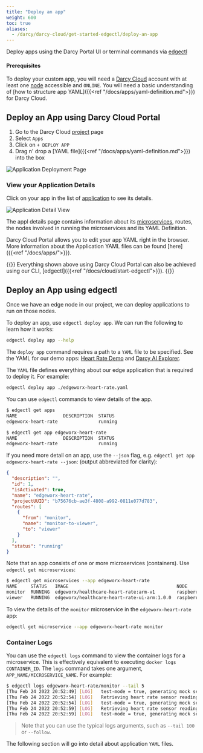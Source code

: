 ```yaml
---
title: "Deploy an app"
weight: 600
toc: true
aliases:
  - /darcy/darcy-cloud/get-started-edgectl/deploy-an-app
---
```


Deploy apps using the Darcy Portal UI or terminal commands via [edgectl](../cloud/start-edgectl.md)

#### Prerequisites

To deploy your custom app, you will need a [Darcy Cloud](../cloud/start-portal.md) account with at least one [node](../cloud/adding-nodes/_index.md) accessible
and `ONLINE`. You will need a basic understanding
of [how to structure app YAML]({{<ref "/docs/apps/yaml-definition.md">}}) for Darcy Cloud.

## Deploy an App using Darcy Cloud Portal

1. Go to the Darcy Cloud [project](../more/terminology.md#project) page
2. Select `Apps`
3. Click on `+ DEPLOY APP`
4. Drag n' drop a [YAML file]({{<ref "/docs/apps/yaml-definition.md">}}) into the box

![Application Deployment Page](/images/cloud-deploy-demo.png)

### View your Application Details

Click on your app in the list of [application](../more/terminology.md#application) to see its details.

![Application Detail View](/images/18done.png)

The appl details page contains information about its [microservices](../apps/microservices.md), routes, the nodes
involved in running the microservices and its YAML Definition.

Darcy Cloud Portal allows you to edit your app YAML right in the browser. More information about the
Application YAML files can be found [here]({{<ref "/docs/apps/">}}).

{{<info>}} Everything shown above using Darcy Cloud Portal can also be achieved using
our CLI, [edgectl]({{<ref "/docs/cloud/start-edgectl">}}).
{{</info>}}

## Deploy an App using edgectl

Once we have an edge node in our project, we can deploy applications to run on those nodes.

To deploy an app, use `edgectl deploy app`. We can run the following to learn how it works:

```bash
edgectl deploy app --help
```

The `deploy app` command requires a path to a `YAML` file to be specified. See the YAML
for our demo apps: [Heart Rate Demo](/docs/apps/demo-apps/heart-rate)
and [Darcy AI Explorer](/docs/apps/demo-apps/ai-explorer).

The `YAML` file defines everything about our edge application that is required to deploy it. For
example:

```bash
edgectl deploy app ./edgeworx-heart-rate.yaml
```

You can use `edgectl` commands to view details of the app.

```bash
$ edgectl get apps
NAME                 DESCRIPTION  STATUS
edgeworx-heart-rate               running

$ edgectl get app edgeworx-heart-rate
NAME                 DESCRIPTION  STATUS
edgeworx-heart-rate               running
```

If you need more detail on an app, use the `--json` flag,
e.g. `edgectl get app edgeworx-heart-rate --json`: (output abbreviated for clarity):

```json
{
  "description": "",
  "id": 1,
  "isActivated": true,
  "name": "edgeworx-heart-rate",
  "projectUUID": "b75676cb-ae3f-4808-a992-0811e077d783",
  "routes": [
    {
      "from": "monitor",
      "name": "monitor-to-viewer",
      "to": "viewer"
    }
  ],
  "status": "running"
}
```

Note that an app consists of one or more microservices (containers).
Use `edgectl get microservices`:

```bash
$ edgectl get microservices --app edgeworx-heart-rate
NAME     STATUS   IMAGE                                        NODE
monitor  RUNNING  edgeworx/healthcare-heart-rate:arm-v1        raspberrypie1c0fe7939883f228946
viewer   RUNNING  edgeworx/healthcare-heart-rate-ui-arm:1.0.0  raspberrypie1c0fe7939883f228946
```

To view the details of the `monitor` microservice in the `edgeworx-heart-rate` app:

```bash
edgectl get microservice --app edgeworx-heart-rate monitor
```

### Container Logs

You can use the `edgectl logs` command to view the container logs for a microservice. This is
effectively equivalent to executing `docker logs CONTAINER_ID`. The `logs` command takes one
argument, `APP_NAME/MICROSERVICE_NAME`. For example:

```bash
$ edgectl logs edgeworx-heart-rate/monitor --tail 5
[Thu Feb 24 2022 20:52:49] [LOG]   test-mode = true, generating mock sensor data..
[Thu Feb 24 2022 20:52:54] [LOG]   Retrieving heart rate sensor reading
[Thu Feb 24 2022 20:52:54] [LOG]   test-mode = true, generating mock sensor data..
[Thu Feb 24 2022 20:52:59] [LOG]   Retrieving heart rate sensor reading
[Thu Feb 24 2022 20:52:59] [LOG]   test-mode = true, generating mock sensor data..
```

> Note that you can use the typical logs arguments, such as `--tail 100` or `--follow`.

The following section will go into detail about application `YAML` files.
